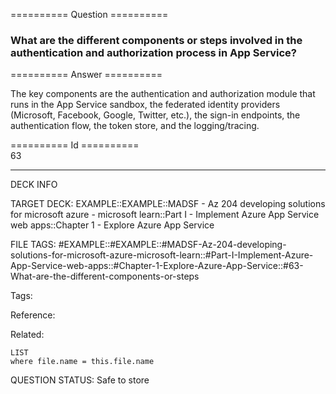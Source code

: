 ========== Question ==========  

### What are the different components or steps involved in the authentication and authorization process in App Service?  

========== Answer ==========  

The key components are the authentication and authorization module that runs in
the App Service sandbox, the federated identity providers (Microsoft, Facebook,
Google, Twitter, etc.), the sign-in endpoints, the authentication flow, the
token store, and the logging/tracing.

========== Id ==========  
63

---

DECK INFO

TARGET DECK: EXAMPLE::EXAMPLE::MADSF - Az 204 developing solutions for microsoft azure - microsoft learn::Part I - Implement Azure App Service web apps::Chapter 1 - Explore Azure App Service

FILE TAGS: #EXAMPLE::#EXAMPLE::#MADSF-Az-204-developing-solutions-for-microsoft-azure-microsoft-learn::#Part-I-Implement-Azure-App-Service-web-apps::#Chapter-1-Explore-Azure-App-Service::#63-What-are-the-different-components-or-steps

Tags:

Reference:

Related:

```dataview
LIST
where file.name = this.file.name
```
QUESTION STATUS: Safe to store
